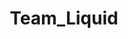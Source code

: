 ---
title: Team_Liquid
crosslinks:
- leagueoflegends
- lol
- LoLeventVoDs
- CLG
- TeamSolomid
- fifteefiftee
- summonerschool
- VideoEditing
- facepalm
- DotaVods
- realmadrid
- DotA2
- dotavods
- LeagueOfMeta
- overwatched
- '2013'
- Gunners
---
